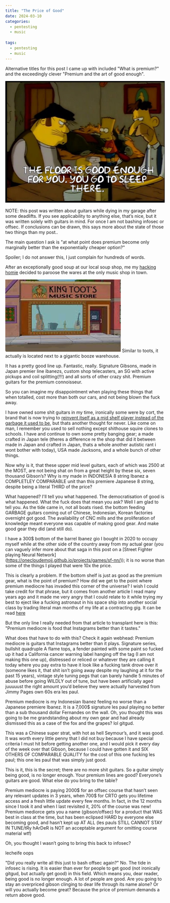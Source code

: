 ```yaml
---
title: "The Price of Good"
date: 2024-03-10
categories:
  - pentesting
  - music
  
tags:
  - pentesting
  - music
---
```


Alternative titles for this post I came up with included  "What is premium?" and the exceedingly clever "Premium and the art of good enough".

![goodenough](/assets/images/good/good.jpg)

NOTE: this post was written about guitars while dying in my garage after some deadlifts. If you see applicability to anything else, that’s nice, but it was written solely with guitars in mind. For once I am not bashing infosec or offsec. If conclusions can be drawn, this says more about the state of those two things than my post..

The main question I ask is "at what point does premium become only marginally better than the exponentially cheaper option?"

Spoiler; I do not answer this, I just complain for hundreds of words.

After an exceptionally good soup at our local soup shop, me my [hacking homie](https://kymb0.github.io/) decided to paroose the wares at the only music shop in town.

![toot](/assets/images/good/music.jpg)
Similar to toots, it actually is located next to a gigantic booze warehouse.

It has a pretty good line up. Fantastic, really. Signature Gibsons, made in Japan premier  line ibanezs, custom shop telecasters, an SG with active pickups and coil splitting(!!!) and all sorts of other crazy shit. Premium guitars for the premium connoisseur.

So you can imagine my disappointment when playing these things that when totalled, cost more than both our cars, and not being blown the fuck away.

I have owned some shit guitars in my time, ironically some were by cort, the brand that is now trying to [reinvent itself as a mid shelf player instead of the garbage it used to be](https://www.cortguitars.com/product/item.php?it_id=1254), but thats another thought for never. Like come on man, I remember you used to sell nothing except shithouse squire clones to schools. I have and continue to own some pretty banging gear; a made crafted in Japan tele (theres a difference re the shop that did it between made in Japan and crafted in Japan, thats a whole another autistic rant i wont bother with today), USA made Jacksons, and a whole bunch of other things.

Now why is it, that these upper mid level guitars, each of which was 2500 at the MOST, are not being shat on from a great height by these six, seven thousand Gibson’s? Why is my made in INDONESIA 8 string Ibanez a COMPLETLEY COMPARABLE unit than this premiere Japanese 8 string, despite being a literal THIRD of the price?  

What happened? I'll tell you what happened. The democratisation of good is what happened. What the fuck does that mean you ask? Well I am glad to tell you. As the tide came in, not all boats rised. the bottom feeding GARBAGE guitars coming out of Chinese, Indonesian, Korean factories overnight got good. The availability of CNC mills and the proliferation of knowledge meant everyone was capable of making good gear. And make good gear they did (and still do).

I have a 300$ bottom of the barrel Ibanez gio I bought in 2020 to occupy myself while at the other side of the country away from my actual gear (you can vaguely infer more about that saga in this post on a [Street Fighter playing Neural Network] (https://onecloudemoji.github.io/projects/games/sf-nn/)); it is no worse than some of the things I played that were 10x the price. 

This is clearly a problem. If the bottom shelf is just as good as the premium gear, what is the point of premium? How did we get to the point where premium mediocre has invaded this corner of the universe? I wish I could take credit for that phrase, but it comes from another article I read many years ago and it made me very angry that I could relate to it while trying my best to eject like a fucking astronaut in his space ship into another social class by trading literal man months of my life at a contracting gig. It can be read [here](https://www.ribbonfarm.com/2017/08/17/the-premium-mediocre-life-of-maya-millennial/)

But the only line I really needed from that article to transplant here is this: "Premium mediocre is food that Instagrams better than it tastes."

What does that have to do with this? Check it again webhead: Premium mediocre is guitars that Instagrams better than it plays. Signature series, bullshit quadruple A flame tops, a fender painted with some paint so fucked up it had a California cancer warning label hanging off the tag (I am not making this one up), distressed or reliced or whatever they are calling it today where you pay extra to have it look like a fucking tank drove over it (someone likes it, that shit isn’t going away despite my laughing at it for the past 15 years), vintage style tuning pegs that can barely handle 5 minutes of abuse before going WILDLY out of tune, but have been artificially aged juuuuust the right amount you’d believe they were actually harvested from Jimmy Pages own 60s era les paul.

Premium mediocre is my Indonesian Ibanez feeling no worse than a Japanese premiere Ibanez. It is a 7,000$ signature les paul playing no better than a sub thousand dollar Fernandes on the wall. Oh, you thought this was going to be me grandstanding about my own gear and had already dismissed this as a case of the fox and the grapes? lol gitgud. 

This was a Chinese super strat, with hot as hell Seymour’s, and it was good. It was worth every little penny that I did not buy because I have special criteria I must hit before getting another one, and I would pick it every day of the week over that Gibson, because I could have gotten it and SIX OTHERS OF COMPARABLE QUALITY for the cost of this one fucking les paul; this one les paul that was simply just good. 

This is it, this is the secret; there are no more shit guitars. So a guitar simply being good, is no longer enough. Your premium lines are good? Everyone’s guitars are good. What else do you bring to the table?

Premium mediocre is paying 2000$ for an offsec course that hasn’t seen any relevant updates in 3 years, when 700$ for CRTO gets you lifetime access and a fresh little update every few months. In fact, in the 12 months since I took it and when I last revisited it, 20% of the course was new! Premium mediorce gets you a name (gibson/offsec) for a product that WAS best in class at the time, but has been eclipsed HARD by everyone else becoming good, and hasn’t kept up AT ALL (les pauls STILL CANNOT STAY IN TUNE/tRy hArDeR is NOT an acceptable argument for omitting course material wtf)

Oh, you thought I wasn’t going to bring this back to infosec? 

lecheife oops

"Did you really write all this just to bash offsec again?" No. The tide in infosec is rising. It is easier than ever for people to get good (not ironically gitgud, but actually get good) in this field. Which means you, dear reader, being good is no longer enough. A lot of people are good. Are you going to stay an overpriced gibson clinging to dear life through its name alone? Or will you actually become great? Because the price of premium demands a return above good.




